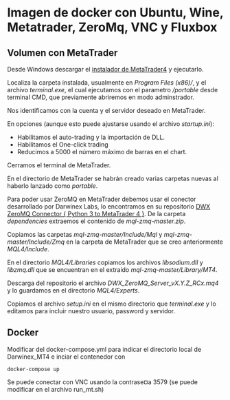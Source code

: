 # Imagen de docker con Ubuntu, Wine, Metatrader, ZeroMq, VNC y Fluxbox

 
 ## Volumen con MetaTrader
 
 Desde Windows descargar el [instalador de MetaTrader4](https://download.mql5.com/cdn/web/metaquotes.software.corp/mt4/mt4setup.exe) y ejecutarlo. 
 
 Localiza la carpeta instalada, usualmente en *Program Files (x86)/*, y el archivo *terminal.exe*, el cual ejecutamos con el parametro */portable* desde terminal CMD, que previamente abriremos en modo adminstrador.
 
 Nos identificamos con la cuenta y el servidor deseado en MetaTrader.
 
 En opciones (aunque esto puede ajustarse usando el archivo *startup.ini*):
 
  - Habilitamos el auto-trading y la importación de DLL.
  - Habilitamos el One-click trading
  - Reducimos a 5000 el número máximo de barras en el chart.
 
 Cerramos el terminal de MetaTrader.
 
 En el directorio de MetaTrader se habrán creado varias carpetas nuevas al haberlo lanzado como *portable*. 

 Para poder usar ZeroMQ en MetaTrader debemos usar el conector desarrollado por Darwinex Labs, lo encontramos en su repositorio
[DWX ZeroMQ Connector { Python 3 to MetaTrader 4 }](https://github.com/darwinex/dwx-zeromq-connector). De la carpeta *dependencies* extraemos el contenido de *mql-zmq-master.zip*.

Copiamos las carpetas *mql-zmq-master/Include/Mql* y *mql-zmq-master/Include/Zmq* en la carpeta de MetaTrader que se creo anteriormente *MQL4/Include*.

 En el directorio *MQL4/Libraries*  copiamos los archivos *libsodium.dll* y *libzmq.dll* que se encuentran en el extraido *mql-zmq-master/Library/MT4*.
 
 Descarga del repositorio el archivo *DWX_ZeroMQ_Server_vX.Y.Z_RCx.mq4* y lo guardamos en el directorio *MQL4/Experts*.
 
 Copiamos el archivo *setup.ini* en el mismo directorio que *terminal.exe* y lo editamos para incluir nuestro usuario, password y servidor.
  
## Docker

 Modificar del docker-compose.yml para indicar el directorio
local de Darwinex_MT4 e inciar el contenedor con
 
 `docker-compose up`
 
  Se puede conectar con VNC usando la contrase¤a 3579  (se puede modificar en 
 el archivo run_mt.sh)

  
  
  
  
 
  
  
  
  
